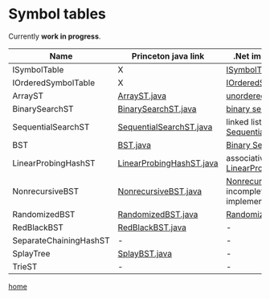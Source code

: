 # Symbol tables

Currently **work in progress**.

Name | Princeton java link | .Net implementation
--- | --- | ---
ISymbolTable | X | [ISymbolTable](../src/SymbolTables/ISymbolTable.cs)
IOrderedSymbolTable | X | [IOrderedSymbolTable](../src/SymbolTables/IOrderedSymbolTable.cs)
ArrayST | [ArrayST.java](http://algs4.cs.princeton.edu/31elementary/ArrayST.java.html) | [unordered array](../src/SymbolTables/ArrayST.cs)
BinarySearchST | [BinarySearchST.java](https://algs4.cs.princeton.edu/31elementary/BinarySearchST.java.html) | [binary search](../src/SymbolTables/BinarySearchST.cs)
SequentialSearchST | [SequentialSearchST.java](https://algs4.cs.princeton.edu/31elementary/SequentialSearchST.java.html) | linked list based [SequentialSearchST.cs](../src/SymbolTables/SequentialSearchST.cs)
BST | [BST.java](http://algs4.cs.princeton.edu/32bst/BST.java.html )| [Binary Search Tree](../src/SymbolTables/BST.cs)
LinearProbingHashST | [LinearProbingHashST.java](http://algs4.cs.princeton.edu/34hash/LinearProbingHashST.java.html) | associative array based [LinearProbingHashST.cs](../src/SymbolTables/LinearProbingHashST.cs)
NonrecursiveBST | [NonrecursiveBST.java](http://algs4.cs.princeton.edu/32bst/NonrecursiveBST.java.html) | [NonrecursiveBST](../src/SymbolTables/NonrecursiveBST.cs) incomplete, `delete` not implemented
RandomizedBST | [RandomizedBST.java](http://algs4.cs.princeton.edu/33balanced/RandomizedBST.java.html) | [RandomizedBST](../src/SymbolTables/RandomizedBST.cs)
RedBlackBST | [RedBlackBST.java](http://algs4.cs.princeton.edu/33balanced/RedBlackBST.java.html) | -
SeparateChainingHashST | - | -
SplayTree | [SplayBST.java](http://algs4.cs.princeton.edu/33balanced/SplayBST.java.html) | -
TrieST | - | -

[home](../README.md#pages)
